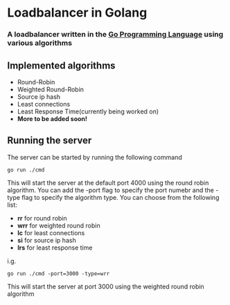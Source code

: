 # Loadbalancer in Golang

### A loadbalancer written in the [Go Programming Language](https://go.dev/) using various algorithms

## Implemented algorithms

- Round-Robin
- Weighted Round-Robin
- Source ip hash
- Least connections
- Least Response Time(currently being worked on)
- **More to be added soon!**

## Running the server

The server can be started by running the following command

    go run ./cmd 

This will start the server at the default port 4000 using the round robin algorithm. You can add the -port flag to specify the port numebr and the -type flag to specify the algorithm type. You can choose from the following list:

- **rr** for round robin
- **wrr** for weighted round robin
- **lc** for least connections
- **si** for source ip hash
- **lrs** for least response time

i.g.

    go run ./cmd -port=3000 -type=wrr

This will start the server at port 3000 using the weighted round robin algorithm
